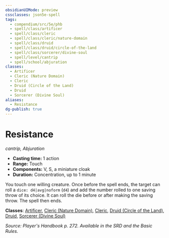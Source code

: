 ```yaml
---
obsidianUIMode: preview
cssclasses: json5e-spell
tags:
  - compendium/src/5e/phb
  - spell/class/artificer
  - spell/class/cleric
  - spell/class/cleric/nature-domain
  - spell/class/druid
  - spell/class/druid/circle-of-the-land
  - spell/class/sorcerer/divine-soul
  - spell/level/cantrip
  - spell/school/abjuration
classes:
  - Artificer
  - Cleric (Nature Domain)
  - Cleric
  - Druid (Circle of the Land)
  - Druid
  - Sorcerer (Divine Soul)
aliases:
  - Resistance
dg-publish: true
---
```

# Resistance
*cantrip, Abjuration*  

- **Casting time:** 1 action
- **Range:** Touch
- **Components:** V, S, a miniature cloak
- **Duration:** Concentration, up to 1 minute

You touch one willing creature. Once before the spell ends, the target can roll a `dice: d4|avg|noform` (`d4`) and add the number rolled to one saving throw of its choice. It can roll the die before or after making the saving throw. The spell then ends.

**Classes**: [Artificer](/Admin/CLI/classes/artificer-tce.md), [Cleric (Nature Domain)](/Admin/CLI/classes/cleric-nature-domain.md), [Cleric](/Admin/CLI/classes/cleric.md), [Druid (Circle of the Land)](/Admin/CLI/classes/druid-circle-of-the-land.md), [Druid](/Admin/CLI/classes/druid.md), [Sorcerer (Divine Soul)](/Admin/CLI/classes/sorcerer-divine-soul-xge.md)

*Source: Player's Handbook p. 272. Available in the SRD and the Basic Rules.*